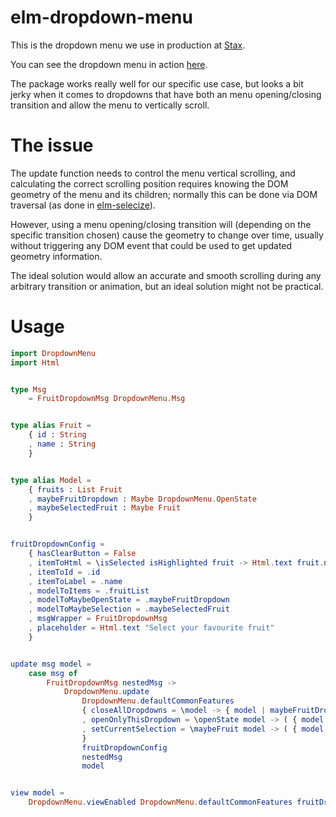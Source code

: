 elm-dropdown-menu
=================

This is the dropdown menu we use in production at [Stax](http://stax.io).

You can see the dropdown menu in action [here]().

The package works really well for our specific use case, but looks a bit
jerky when it comes to dropdowns that have both an menu opening/closing
transition and allow the menu to vertically scroll.


The issue
=========

The update function needs to control the menu vertical scrolling, and
calculating the correct scrolling position requires knowing
the DOM geometry of the menu and its children; normally this can
be done via DOM traversal (as done in [elm-selecize](http://package.elm-lang.org/packages/kirchner/elm-selectize/latest)).

However, using a menu opening/closing transition will (depending on the
specific transition chosen) cause the geometry to change over time,
usually without triggering any DOM event that could be used to get updated
geometry information.

The ideal solution would allow an accurate and smooth scrolling during
any arbitrary transition or animation, but an ideal solution might not be
practical.


Usage
=====

```elm
import DropdownMenu
import Html


type Msg
    = FruitDropdownMsg DropdownMenu.Msg


type alias Fruit =
    { id : String
    , name : String
    }


type alias Model =
    { fruits : List Fruit
    , maybeFruitDropdown : Maybe DropdownMenu.OpenState
    , maybeSelectedFruit : Maybe Fruit
    }


fruitDropdownConfig =
    { hasClearButton = False
    , itemToHtml = \isSelected isHighlighted fruit -> Html.text fruit.name
    , itemToId = .id
    , itemToLabel = .name
    , modelToItems = .fruitList
    , modelToMaybeOpenState = .maybeFruitDropdown
    , modelToMaybeSelection = .maybeSelectedFruit
    , msgWrapper = FruitDropdownMsg
    , placeholder = Html.text "Select your favourite fruit"
    }


update msg model =
    case msg of
        FruitDropdownMsg nestedMsg ->
            DropdownMenu.update
                DropdownMenu.defaultCommonFeatures
                { closeAllDropdowns = \model -> { model | maybeFruitDropdown = Nothing }
                , openOnlyThisDropdown = \openState model -> ( { model | maybeFruitDropdown = Just openState }, Cmd.none )
                , setCurrentSelection = \maybeFruit model -> ( { model | maybeSelectedFruit = maybeFruit }, Cmd.none )
                }
                fruitDropdownConfig
                nestedMsg
                model


view model =
    DropdownMenu.viewEnabled DropdownMenu.defaultCommonFeatures fruitDropdownConfig model
```
